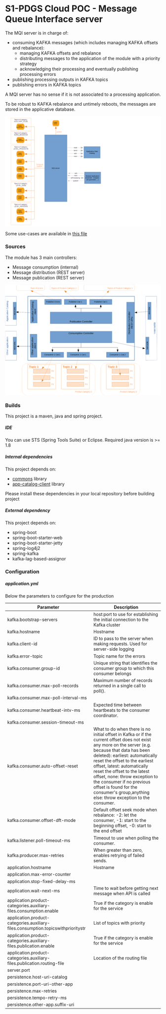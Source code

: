 S1-PDGS Cloud POC - Message Queue Interface server
==================================================

The MQI server is in charge of:
* consuming KAFKA messages (which includes managing KAFKA offsets and rebalance):
  * managing KAFKA offsets and rebalance
  * distributing messages to the application of the module with a priority strategy
  * acknowledging their processing and eventually publishing processing errors
* publishing processing outputs in KAFKA topics
* publishing errors in KAFKA topics

A MQI server has no sense if it is not associated to a processing application.

To be robust to KAFKA rebalance and untimely reboots, the messages are stored in the applicative database.

<div style="text-align:center"><img alt="Design" src="build/design_mqi_server.png" align="center"/></div>

Some use-cases are available in [this file](./build/use-cases.xlsx)

### Sources

The module has 3 main controllers:
* Message consumption (internal)
* Message distribution (REST server)
* Message publication (REST server)

<div style="text-align:center"><img alt="Architecture" src="build/architecture_mqi_server.png" align="center"/></div>

### Builds

This project is a maven, java and spring project.

##### IDE

You can use STS (Spring Tools Suite) or Eclipse.
Required java version is >= 1.8

##### Internal dependencies

This project depends on:
* [commons](https://conf.geohub.space/wo7/lib-commons) library
* [app-catalog-client](https://conf.geohub.space/wo7/obs-sdk) library

Please install these dependencies in your local repository before building project

##### External dependency
This project depends on:
* spring-boot
* spring-boot-starter-web
* spring-boot-starter-jetty
* spring-log4j2
* spring-kafka
* kafka-lag-based-assignor
	
### Configuration

##### application.yml
Below the parameters to configure for the production

Parameter                                        | Description
------------------------------------------------ | ------------- 
kafka.bootstrap-servers								| host:port to use for establishing the initial connection to the Kafka cluster
kafka.hostname										| Hostname
kafka.client-id										| ID to pass to the server when making requests. Used for server-side logging
kafka.error-topic										| Topic name for the errors
kafka.consumer.group-id				              | Unique string that identifies the consumer group to which this consumer belongs
kafka.consumer.max-poll-records				       | Maximum number of records returned in a single call to poll().
kafka.consumer.max-poll-interval-ms				|
kafka.consumer.heartbeat-intv-ms				    | Expected time between heartbeats to the consumer coordinator.
kafka.consumer.session-timeout-ms				    |
kafka.consumer.auto-offset-reset				    | What to do when there is no initial offset in Kafka or if the current offset does not exist any more on the server (e.g. because that data has been deleted): earliest: automatically reset the offset to the earliest offset, latest: automatically reset the offset to the latest offset, none: throw exception to the consumer if no previous offset is found for the consumer's group,anything else: throw exception to the consumer.
kafka.consumer.offset-dft-mode				       | Default offset seek mode when rebalance: -2: let the consumer, -1: start to the beginning offset, -0: start to the end offset
kafka.listener.poll-timeout-ms				       | Timeout to use when polling the consumer.
kafka.producer.max-retries				           | When greater than zero, enables retrying of failed sends.
application.hostname				                  | Hostname
application.max-error-counter				       | 
application.stop-fixed-delay-ms				       |
application.wait-next-ms			               	| Time to wait before getting next message when API is called
application.product-categories.auxiliary-files.consumption.enable						| True if the category is enable for the service
application.product-categories.auxiliary-files.consumption.topicswithprioritystr		| List of topics with priority
application.product-categories.auxiliary-files.publication.enable						| True if the category is enable for the service
application.product-categories.auxiliary-files.publication.routing-file				| Location of the routing file
server.port				                         |
persistence.host-uri-catalog				       |
persistence.port-uri-other-app				       |
persistence.max-retries				              |
persistence.tempo-retry-ms				          |
persistence.other-app.suffix-uri				    |
